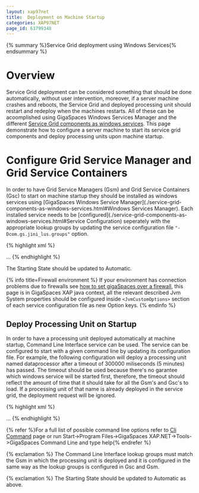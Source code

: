 ```yaml
---
layout: xap97net
title:  Deployment on Machine Startup
categories: XAP97NET
page_id: 63799348
---
```


{% summary %}Service Grid deployment using Windows Services{% endsummary %}

# Overview

Service Grid deployment can be considered something that should be done automatically, without user intervention, moreover, if a server machine crashes and reboots, the Service Grid and deployed processing unit should restart and redeploy when the machines restarts. All of these can be acoomplished using GigaSpaces Windows Services Manager and the different [Service Grid components as windows services](./service-grid-components-as-windows-services.html). This page demonstrate how to configure a server machine to start its service grid components and deploy processing units upon machine startup.

# Configure Grid Service Manager and Grid Service Containers

In order to have Grid Service Managers (Gsm) and Grid Service Containers (Gsc) to start on machine startup they should be installed as windows services using [GigaSpaces Windows Service Manager](./service-grid-components-as-windows-services.html#Windows Services Manager). Each installed service needs to be [configured](./service-grid-components-as-windows-services.html#Service Configuration) seperately with the appropriate lookup groups by updating the service configuration file `"-Dcom.gs.jini_lus.groups"` option.

{% highlight xml %}
<?xml version="1.0" encoding="utf-8" ?>
<configuration>
  <configSections>
    <section name="GigaSpaces" type="GigaSpaces.Core.Configuration.GigaSpacesCoreConfiguration,
  </configSections>
  <GigaSpaces>
    <JvmSettings>
      ...
      <JvmCustomOptions>
        <add Option="-Dcom.gs.jini_lus.locators=$(DefaultLocators)"/>
        <add Option="-Dcom.gs.jini_lus.groups=$(DefaultLookupGroups)"/>
        ...
      </JvmCustomOptions>
    </JvmSettings>
  </GigaSpaces>
</configuration>
{% endhighlight %}

The Starting State should be updated to Automatic.

{% info title=Firewall environment %}
If your environment has connection problems due to firewalls see [how to set gigaSpaces over a firewall]({%currentjavaurl%}/how-to-set-gigaspaces-over-a-firewall.html), this page is in GigaSpaces XAP java context, all the relevant described Jvm System properties should be configured inside `<JvmCustomOptions>` section of each service configuration file as new Option keys.
{% endinfo %}

# Deploy Processing Unit on Startup

In order to have a processing unit deployed automatically at machine startup, Command Line Interface service can be used. The service can be configured to start with a given command line by updating its configuration file. For example, the following configuration will deploy a processing unit named dataprocessor after a timeout of 300000 miliseconds (5 minutes) has passed. The timeout should be used because there's no garantee which windows service will be started first, therefore, the timeout should reflect the amount of time that it should take for all the Gsm's and Gsc's to load. If a processing unit of that name is already deployed in the service grid, the deployment request will be ignored.

{% highlight xml %}
<?xml version="1.0" encoding="utf-8" ?>
<configuration>
  <configSections>
    <section name="GigaSpaces" type="GigaSpaces.Core.Configuration.GigaSpacesCoreConfiguration, GigaSpaces.Core"/>
    <section name="GigaSpaces.Services.Cli" type="GigaSpaces.Services.Cli.Configuration.GigaSpacesCliConfiguration, GigaSpaces.Services.Cli"/>
  </configSections>
  <GigaSpaces.Services.Cli CommandLine="pudeploy -timeout 300000 dataprocessor"/>
  ...
</configuration>
{% endhighlight %}

{% refer %}For a full list of possible command line options refer to [Cli Command]({%currentjavaurl%}/gs.bat---other-cli-commands.html) page or run Start->Program Files->GigaSpaces XAP.NET->Tools->GigaSpaces Command Line and type help{% endrefer %}

{% exclamation %} The Command Line Interface lookup groups must match the Gsm in which the processing unit is deployed and it is configured in the same way as the lookup groups is configured in Gsc and Gsm.

{% exclamation %} The Starting State should be updated to Automatic as above.
